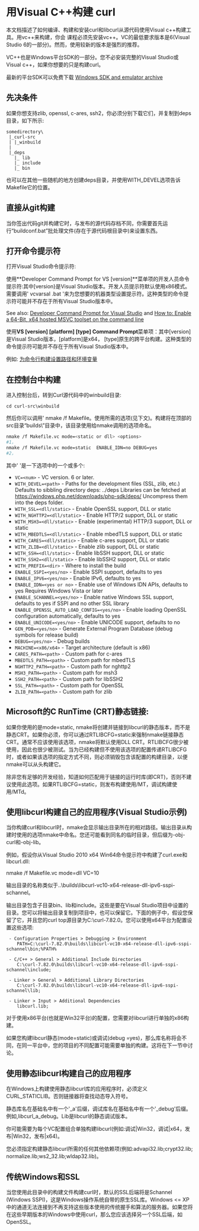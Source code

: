 # 用Visual C++构建 curl 

本文档描述了如何编译、构建和安装curl和libcurl从源代码使用Visual c++构建工具。用vc++来构建，你会
课程必须先安装vc++。VC的最低要求版本是6(Visual Studio 6的一部分)。然而，使用较新的版本是强烈的推荐。

VC++也是Windows平台SDK的一部分。您不必安装完整的Visual Studio或Visual c++，如果你想要的只是构建curl。

最新的平台SDK可以免费下载 [Windows SDK and emulator archive](https://developer.microsoft.com/en-us/windows/downloads/sdk-archive)

## 先决条件

如果你想支持zlib, openssl, c-ares, ssh2，你必须分别下载它们，并复制到deps目录，如下所示:

    somedirectory\
     |_curl-src
     | |_winbuild
     |
     |_deps
       |_ lib
       |_ include
       |_ bin

也可以在其他一些随机的地方创建deps目录，并使用WITH_DEVEL选项告诉Makefile它的位置。

## 直接从git构建

当你签出代码git并构建它时，与发布的源代码存档不同，你需要首先运行“buildconf.bat”批处理文件(存在于源代码根目录中)来设置东西。

## 打开命令提示符

打开Visual Studio命令提示符:

使用**Developer Command Prompt for VS [version]**菜单项的开发人员命令提示符:其中[version}是Visual Studio版本。开发人员提示符默认使用x86模式。需要调用' vcvarsal .bat '来为您想要的机器类型设置提示符。这种类型的命令提示符可能并不存在于所有Visual Studio版本中。

 See also: [Developer Command Prompt for Visual Studio](https://docs.microsoft.com/en-us/dotnet/framework/tools/developer-command-prompt-for-vs) and [How to: Enable a 64-Bit, x64 hosted MSVC toolset on the command line](https://docs.microsoft.com/en-us/cpp/build/how-to-enable-a-64-bit-visual-cpp-toolset-on-the-command-line)

使用**VS [version] [platform] [type] Command Prompt**菜单项：其中[version]是Visual Studio版本，[platform]是x64， [type]原生的跨平台构建。这种类型的命令提示符可能并不存在于所有Visual Studio版本中。

例如: [为命令行构建设置路径和环境变量](https://docs.microsoft.com/en-us/cpp/build/building-on-the-command-line)

## 在控制台中构建

进入控制台后，转到Curl源代码中的winbuild目录:

    cd curl-src\winbuild

然后你可以调用' nmake /f Makefile。使用所需的选项(见下文)。构建将在顶部的src目录“builds\”目录中，该目录使用给nmake调用的选项命名。

```sh
nmake /f Makefile.vc mode=<static or dll> <options>
#1，
nmake /f Makefile.vc mode=static  ENABLE_IDN=no DEBUG=yes
#2，
```

其中' <options> '是一下选项中的一个或多个:

 - `VC=<num>`                    - VC version. 6 or later.
 - `WITH_DEVEL=<path>`           - Paths for the development files (SSL, zlib, etc.)
                                   Defaults to sibbling directory deps: ../deps
                                   Libraries can be fetched at https://windows.php.net/downloads/php-sdk/deps/
                                   Uncompress them into the deps folder.
 - `WITH_SSL=<dll/static>`       - Enable OpenSSL support, DLL or static
 - `WITH_NGHTTP2=<dll/static>`   - Enable HTTP/2 support, DLL or static
 - `WITH_MSH3=<dll/static>`      - Enable (experimental) HTTP/3 support, DLL or static
 - `WITH_MBEDTLS=<dll/static>`   - Enable mbedTLS support, DLL or static
 - `WITH_CARES=<dll/static>`     - Enable c-ares support, DLL or static
 - `WITH_ZLIB=<dll/static>`      - Enable zlib support, DLL or static
 - `WITH_SSH=<dll/static>`       - Enable libSSH support, DLL or static
 - `WITH_SSH2=<dll/static>`      - Enable libSSH2 support, DLL or static
 - `WITH_PREFIX=<dir>`           - Where to install the build
 - `ENABLE_SSPI=<yes/no>`        - Enable SSPI support, defaults to yes
 - `ENABLE_IPV6=<yes/no>`        - Enable IPv6, defaults to yes
 - `ENABLE_IDN=<yes or no>`      - Enable use of Windows IDN APIs, defaults to yes
                                   Requires Windows Vista or later
 - `ENABLE_SCHANNEL=<yes/no>`    - Enable native Windows SSL support, defaults
                                   to yes if SSPI and no other SSL library
 - `ENABLE_OPENSSL_AUTO_LOAD_CONFIG=<yes/no>`
                                 - Enable loading OpenSSL configuration
                                   automatically, defaults to yes
 - `ENABLE_UNICODE=<yes/no>`     - Enable UNICODE support, defaults to no
 - `GEN_PDB=<yes/no>`            - Generate External Program Database
                                   (debug symbols for release build)
 - `DEBUG=<yes/no>`              - Debug builds
 - `MACHINE=<x86/x64>`           - Target architecture (default is x86)
 - `CARES_PATH=<path>`           - Custom path for c-ares
 - `MBEDTLS_PATH=<path>`         - Custom path for mbedTLS
 - `NGHTTP2_PATH=<path>`         - Custom path for nghttp2
 - `MSH3_PATH=<path>`            - Custom path for msh3
 - `SSH2_PATH=<path>`            - Custom path for libSSH2
 - `SSL_PATH=<path>`             - Custom path for OpenSSL
 - `ZLIB_PATH=<path>`            - Custom path for zlib

## Microsoft的C RunTime (CRT)静态链接:

如果你使用的是mode=static, nmake将创建并链接到libcurl的静态版本，而不是静态CRT。如果你必须，你可以通过RTLIBCFG=static来强制nmake链接静态CRT。通常不应该使用该选项，nmake将默认使用DLL CRT。RTLIBCFG很少被使用，因此也很少被测试。当为已经构建但不使用该选项的配置传递RTLIBCFG时，或者如果该选项的指定方式不同，则必须销毁包含该配置的构建目录，以便nmake可以从头构建它。

除非您有足够的开发经验，知道如何匹配用于链接的运行时库(即CRT)，否则不建议使用此选项。如果RTLIBCFG=static，则发布构建使用/MT，调试构建使用/MTd。

## 使用libcurl构建自己的应用程序(Visual Studio示例)

 当你构建curl和libcurl时，nmake会显示输出目录所在的相对路径。输出目录从构建时使用的选项nmake中命名。您还可能看到同名的临时目录，但后缀为-obj-curl和-obj-lib。

例如，假设你从Visual Studio 2010 x64 Win64命令提示符中构建了curl.exe和libcurl.dll:

 nmake /f Makefile.vc mode=dll VC=10

输出目录的名称类似于..\builds\libcurl-vc10-x64-release-dll-ipv6-sspi-schannel。

输出目录包含子目录bin、lib和include。这些是要在Visual Studio项目中设置的目录。您可以将输出目录复制到项目中，也可以保留它。下面的例子中，假设您保留了它，并且您的curl top源目录为C:\curl-7.82.0。您可以使用x64平台为配置设置这些选项:

~~~
 - Configuration Properties > Debugging > Environment
    PATH=C:\curl-7.82.0\builds\libcurl-vc10-x64-release-dll-ipv6-sspi-schannel\bin;%PATH%

 - C/C++ > General > Additional Include Directories
    C:\curl-7.82.0\builds\libcurl-vc10-x64-release-dll-ipv6-sspi-schannel\include;

 - Linker > General > Additional Library Directories
    C:\curl-7.82.0\builds\libcurl-vc10-x64-release-dll-ipv6-sspi-schannel\lib;

 - Linker > Input > Additional Dependencies
    libcurl.lib;
~~~

对于使用x86平台(也就是Win32平台)的配置，您需要对libcurl进行单独的x86构建。

如果您构建libcurl静态(mode=static)或调试(debug =yes)，那么库名称将会不同，在同一平台中，您的项目的不同配置可能需要单独的构建。这将在下一节中讨论。

## 使用静态libcurl构建自己的应用程序

在Windows上构建使用静态libcurl库的应用程序时，必须定义CURL_STATICLIB。否则链接器将查找动态导入符号。

静态库名在基础名中有一个'_a'后缀，调试库名在基础名中有一个'_debug'后缀。例如,libcurl_a_debug。Lib是libcurl的静态调试版本。

你可能需要为每个VC配置组合单独构建libcurl(例如:调试|Win32，调试|x64，发布|Win32，发布|x64)。

您必须指定构建静态libcurl所需的任何其他依赖项(例如:advapi32.lib;crypt32.lib; normalize.lib;ws2_32.lib;wldap32.lib)。

## 传统Windows和SSL

当您使用此目录中的构建文件构建curl时，默认的SSL后端将是Schannel (Windows SSPI)，这是Windows操作系统自带的原生SSL库。Windows <= XP中的通道无法连接到不再支持这些版本使用的传统握手和算法的服务器。如果您将在这些早期版本的Windows中使用curl，那么您应该选择另一个SSL后端，如OpenSSL。
